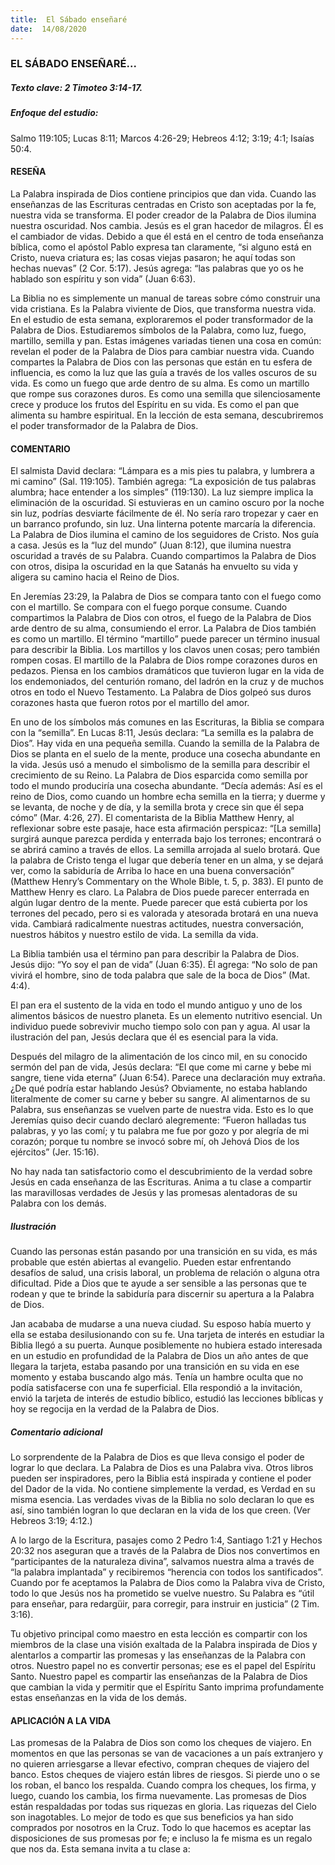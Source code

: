 ```yaml
---
title:  El Sábado enseñaré
date:  14/08/2020
---
```


### EL SÁBADO ENSEÑARÉ...

##### Texto clave: 2 Timoteo 3:14-17.

##### Enfoque del estudio:

Salmo 119:105; Lucas 8:11; Marcos 4:26-29; Hebreos 4:12; 3:19; 4:1; Isaías 50:4.

#### RESEÑA

La Palabra inspirada de Dios contiene principios que dan vida. Cuando las enseñanzas de las Escrituras centradas en Cristo son aceptadas por la fe, nuestra vida se transforma. El poder creador de la Palabra de Dios ilumina nuestra oscuridad. Nos cambia. Jesús es el gran hacedor de milagros. Él es el cambiador de vidas. Debido a que él está en el centro de toda enseñanza bíblica, como el apóstol Pablo expresa tan claramente, “si alguno está en Cristo, nueva criatura es; las cosas viejas pasaron; he aquí todas son hechas nuevas” (2 Cor. 5:17). Jesús agrega: “las palabras que yo os he hablado son espíritu y son vida” (Juan 6:63).

La Biblia no es simplemente un manual de tareas sobre cómo construir una vida cristiana. Es la Palabra viviente de Dios, que transforma nuestra vida. En el estudio de esta semana, exploraremos el poder transformador de la Palabra de Dios. Estudiaremos símbolos de la Palabra, como luz, fuego, martillo, semilla y pan. Estas imágenes variadas tienen una cosa en común: revelan el poder de la Palabra de Dios para cambiar nuestra vida. Cuando compartes la Palabra de Dios con las personas que están en tu esfera de influencia, es como la luz que las guía a través de los valles oscuros de su vida. Es como un fuego que arde dentro de su alma. Es como un martillo que rompe sus corazones duros. Es como una semilla que silenciosamente crece y produce los frutos del Espíritu en su vida. Es como el pan que alimenta su hambre espiritual. En la lección de esta semana, descubriremos el poder transformador de la Palabra de Dios.

#### COMENTARIO

El salmista David declara: “Lámpara es a mis pies tu palabra, y lumbrera a mi camino” (Sal. 119:105). También agrega: “La exposición de tus palabras alumbra; hace entender a los simples” (119:130). La luz siempre implica la eliminación de la oscuridad. Si estuvieras en un camino oscuro por la noche sin luz, podrías desviarte fácilmente de él. No sería raro tropezar y caer en un barranco profundo, sin luz. Una linterna potente marcaría la diferencia. La Palabra de Dios ilumina el camino de los seguidores de Cristo. Nos guía a casa. Jesús es la “luz del mundo” (Juan 8:12), que ilumina nuestra oscuridad a través de su Palabra. Cuando compartimos la Palabra de Dios con otros, disipa la oscuridad en la que Satanás ha envuelto su vida y aligera su camino hacia el Reino de Dios.

En Jeremías 23:29, la Palabra de Dios se compara tanto con el fuego como con el martillo. Se compara con el fuego porque consume. Cuando compartimos la Palabra de Dios con otros, el fuego de la Palabra de Dios arde dentro de su alma, consumiendo el error. La Palabra de Dios también es como un martillo. El término “martillo” puede parecer un término inusual para describir la Biblia. Los martillos y los clavos unen cosas; pero también rompen cosas. El martillo de la Palabra de Dios rompe corazones duros en pedazos. Piensa en los cambios dramáticos que tuvieron lugar en la vida de los endemoniados, del centurión romano, del ladrón en la cruz y de muchos otros en todo el Nuevo Testamento. La Palabra de Dios golpeó sus duros corazones hasta que fueron rotos por el martillo del amor.

En uno de los símbolos más comunes en las Escrituras, la Biblia se compara con la “semilla”. En Lucas 8:11, Jesús declara: “La semilla es la palabra de Dios”. Hay vida en una pequeña semilla. Cuando la semilla de la Palabra de Dios se planta en el suelo de la mente, produce una cosecha abundante en la vida. Jesús usó a menudo el simbolismo de la semilla para describir el crecimiento de su Reino. La Palabra de Dios esparcida como semilla por todo el mundo produciría una cosecha abundante. “Decía además: Así es el reino de Dios, como cuando un hombre echa semilla en la tierra; y duerme y se levanta, de noche y de día, y la semilla brota y crece sin que él sepa cómo” (Mar. 4:26, 27). El comentarista de la Biblia Matthew Henry, al reflexionar sobre este pasaje, hace esta afirmación perspicaz: “[La semilla] surgirá aunque parezca perdida y enterrada bajo los terrones; encontrará o se abrirá camino a través de ellos. La semilla arrojada al suelo brotará. Que la palabra de Cristo tenga el lugar que debería tener en un alma, y se dejará ver, como la sabiduría de Arriba lo hace en una buena conversación” (Matthew Henry’s Commentary on the Whole Bible, t. 5, p. 383). El punto de Matthew Henry es claro. La Palabra de Dios puede parecer enterrada en algún lugar dentro de la mente. Puede parecer que está cubierta por los terrones del pecado, pero si es valorada y atesorada brotará en una nueva vida. Cambiará radicalmente nuestras actitudes, nuestra conversación, nuestros hábitos y nuestro estilo de vida. La semilla da vida.

La Biblia también usa el término pan para describir la Palabra de Dios. Jesús dijo: “Yo soy el pan de vida” (Juan 6:35). Él agrega: “No solo de pan vivirá el hombre, sino de toda palabra que sale de la boca de Dios” (Mat. 4:4).

El pan era el sustento de la vida en todo el mundo antiguo y uno de los alimentos básicos de nuestro planeta. Es un elemento nutritivo esencial. Un individuo puede sobrevivir mucho tiempo solo con pan y agua. Al usar la ilustración del pan, Jesús declara que él es esencial para la vida.

Después del milagro de la alimentación de los cinco mil, en su conocido sermón del pan de vida, Jesús declara: “El que come mi carne y bebe mi sangre, tiene vida eterna” (Juan 6:54). Parece una declaración muy extraña. ¿De qué podría estar hablando Jesús? Obviamente, no estaba hablando literalmente de comer su carne y beber su sangre. Al alimentarnos de su Palabra, sus enseñanzas se vuelven parte de nuestra vida. Esto es lo que Jeremías quiso decir cuando declaró alegremente: “Fueron halladas tus palabras, y yo las comí; y tu palabra me fue por gozo y por alegría de mi corazón; porque tu nombre se invocó sobre mí, oh Jehová Dios de los ejércitos” (Jer. 15:16).

No hay nada tan satisfactorio como el descubrimiento de la verdad sobre Jesús en cada enseñanza de las Escrituras. Anima a tu clase a compartir las maravillosas verdades de Jesús y las promesas alentadoras de su Palabra con los demás.

##### Ilustración

Cuando las personas están pasando por una transición en su vida, es más probable que estén abiertas al evangelio. Pueden estar enfrentando desafíos de salud, una crisis laboral, un problema de relación o alguna otra dificultad. Pide a Dios que te ayude a ser sensible a las personas que te rodean y que te brinde la sabiduría para discernir su apertura a la Palabra de Dios.

Jan acababa de mudarse a una nueva ciudad. Su esposo había muerto y ella se estaba desilusionando con su fe. Una tarjeta de interés en estudiar la Biblia llegó a su puerta. Aunque posiblemente no hubiera estado interesada en un estudio en profundidad de la Palabra de Dios un año antes de que llegara la tarjeta, estaba pasando por una transición en su vida en ese momento y estaba buscando algo más. Tenía un hambre oculta que no podía satisfacerse con una fe superficial. Ella respondió a la invitación, envió la tarjeta de interés de estudio bíblico, estudió las lecciones bíblicas y hoy se regocija en la verdad de la Palabra de Dios.

##### Comentario adicional

Lo sorprendente de la Palabra de Dios es que lleva consigo el poder de lograr lo que declara. La Palabra de Dios es una Palabra viva. Otros libros pueden ser inspiradores, pero la Biblia está inspirada y contiene el poder del Dador de la vida. No contiene simplemente la verdad, es Verdad en su misma esencia. Las verdades vivas de la Biblia no solo declaran lo que es así, sino también logran lo que declaran en la vida de los que creen. (Ver Hebreos 3:19; 4:12.)

A lo largo de la Escritura, pasajes como 2 Pedro 1:4, Santiago 1:21 y Hechos 20:32 nos aseguran que a través de la Palabra de Dios nos convertimos en “participantes de la naturaleza divina”, salvamos nuestra alma a través de “la palabra implantada” y recibiremos “herencia con todos los santificados”. Cuando por fe aceptamos la Palabra de Dios como la Palabra viva de Cristo, todo lo que Jesús nos ha prometido se vuelve nuestro. Su Palabra es “útil para enseñar, para redargüir, para corregir, para instruir en justicia” (2 Tim. 3:16).

Tu objetivo principal como maestro en esta lección es compartir con los miembros de la clase una visión exaltada de la Palabra inspirada de Dios y alentarlos a compartir las promesas y las enseñanzas de la Palabra con otros. Nuestro papel no es convertir personas; ese es el papel del Espíritu Santo. Nuestro papel es compartir las enseñanzas de la Palabra de Dios que cambian la vida y permitir que el Espíritu Santo imprima profundamente estas enseñanzas en la vida de los demás.

#### APLICACIÓN A LA VIDA

Las promesas de la Palabra de Dios son como los cheques de viajero. En momentos en que las personas se van de vacaciones a un país extranjero y no quieren arriesgarse a llevar efectivo, compran cheques de viajero del banco. Estos cheques de viajero están libres de riesgos. Si pierde uno o se los roban, el banco los respalda. Cuando compra los cheques, los firma, y luego, cuando los cambia, los firma nuevamente. Las promesas de Dios están respaldadas por todas sus riquezas en gloria. Las riquezas del Cielo son inagotables. Lo mejor de todo es que sus beneficios ya han sido comprados por nosotros en la Cruz. Todo lo que hacemos es aceptar las disposiciones de sus promesas por fe; e incluso la fe misma es un regalo que nos da. Esta semana invita a tu clase a: